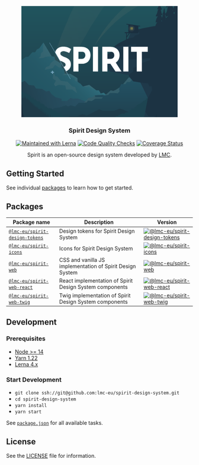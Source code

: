 <div align="center">
<img src="https://github.com/lmc-eu/spirit-design-system/blob/main/static/spirit.svg?raw=true" width="422" height="300" alt="Spirit Design System" />

### Spirit Design System

[![Maintained with Lerna](https://img.shields.io/badge/maintained%20with-lerna-cc00ff.svg)](https://lerna.js.org)
[![Code Quality Checks](https://github.com/lmc-eu/spirit-design-system/actions/workflows/test.yaml/badge.svg?branch=main)](https://github.com/lmc-eu/spirit-design-system/actions)
[![Coverage Status](https://coveralls.io/repos/github/lmc-eu/spirit-design-system/badge.svg?branch=main)](https://coveralls.io/github/lmc-eu/spirit-design-system?branch=main)

Spirit is an open-source design system developed by [LMC][lmc].

</div>

## Getting Started

See individual [packages](#packages) to learn how to get started.

## Packages

| Package name                                               | Description                                               | Version                                                |
| ---------------------------------------------------------- | --------------------------------------------------------- | ------------------------------------------------------ |
| [`@lmc-eu/spirit-design-tokens`](./packages/design-tokens) | Design tokens for Spirit Design System                    | [![@lmc-eu/spirit-design-tokens][sdt-badge]][sdt-npm]  |
| [`@lmc-eu/spirit-icons`](./packages/icons)                 | Icons for Spirit Design System                            | [![@lmc-eu/spirit-icons][si-badge]][si-npm]            |
| [`@lmc-eu/spirit-web`](./packages/web)                     | CSS and vanilla JS implementation of Spirit Design System | [![@lmc-eu/spirit-web][sw-badge]][sw-npm]              |
| [`@lmc-eu/spirit-web-react`](./packages/web-react)         | React implementation of Spirit Design System components   | [![@lmc-eu/spirit-web-react][swr-badge]][swr-npm]      |
| [`@lmc-eu/spirit-web-twig`](./packages/web-twig)           | Twig implementation of Spirit Design System components    | [![@lmc-eu/spirit-web-twig][swt-badge]][swt-packagist] |

## Development

### Prerequisites

- [Node >= 14](https://nodejs.org)
- [Yarn 1.22](https://yarnpkg.com)
- [Lerna 4.x](https://lerna.js.org)

### Start Development

- `git clone ssh://git@github.com:lmc-eu/spirit-design-system.git`
- `cd spirit-design-system`
- `yarn install`
- `yarn start`

See [`package.json`](./package.json) for all available tasks.

## License

See the [LICENSE](LICENSE.md) file for information.

[lmc]: https://github.com/lmc-eu
[sdt-npm]: https://www.npmjs.com/package/@lmc-eu/spirit-design-tokens
[sdt-badge]: https://img.shields.io/npm/v/%40lmc-eu/spirit-design-tokens.svg?style=flat-square
[si-npm]: https://www.npmjs.com/package/@lmc-eu/spirit-icons
[si-badge]: https://img.shields.io/npm/v/%40lmc-eu/spirit-icons.svg?style=flat-square
[sw-npm]: https://www.npmjs.com/package/@lmc-eu/spirit-web
[sw-badge]: https://img.shields.io/npm/v/%40lmc-eu/spirit-web.svg?style=flat-square
[swr-npm]: https://www.npmjs.com/package/@lmc-eu/spirit-web-react
[swr-badge]: https://img.shields.io/npm/v/%40lmc-eu/spirit-web-react.svg?style=flat-square
[swt-packagist]: https://packagist.org/packages/lmc/spirit-web-twig-bundle
[swt-badge]: https://img.shields.io/packagist/php-v/lmc/spirit-web-twig-bundle.svg?style=flat-square
